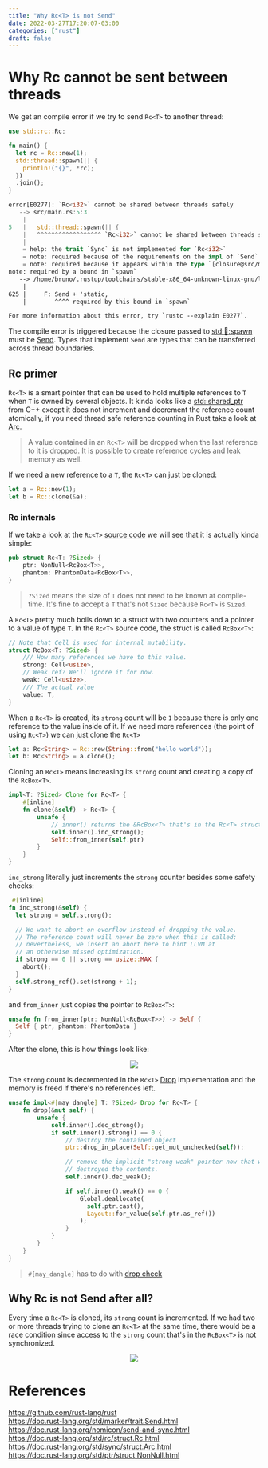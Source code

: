 ```yaml
---
title: "Why Rc<T> is not Send"
date: 2022-03-27T17:20:07-03:00
categories: ["rust"]
draft: false
---
```


# Why Rc<T> cannot be sent between threads

We get an compile error if we try to send `Rc<T>` to another thread:

```rust
use std::rc::Rc;

fn main() {
  let rc = Rc::new(1);
  std::thread::spawn(|| {
    println!("{}", *rc);
  })
  .join();
}

error[E0277]: `Rc<i32>` cannot be shared between threads safely
   --> src/main.rs:5:3
    |
5   |   std::thread::spawn(|| {
    |   ^^^^^^^^^^^^^^^^^^ `Rc<i32>` cannot be shared between threads safely
    |
    = help: the trait `Sync` is not implemented for `Rc<i32>`
    = note: required because of the requirements on the impl of `Send` for `&Rc<i32>`
    = note: required because it appears within the type `[closure@src/main.rs:5:22: 7:4]`
note: required by a bound in `spawn`
   --> /home/bruno/.rustup/toolchains/stable-x86_64-unknown-linux-gnu/lib/rustlib/src/rust/library/std/src/thread/mod.rs:625:8
    |
625 |     F: Send + 'static,
    |        ^^^^ required by this bound in `spawn`

For more information about this error, try `rustc --explain E0277`.
```

The compile error is triggered because the closure passed to [std::thread::spawn](https://doc.rust-lang.org/std/thread/fn.spawn.html) must be [Send](https://doc.rust-lang.org/std/marker/trait.Send.html). Types that implement `Send` are types that can be transferred across thread boundaries.

## Rc primer

`Rc<T>` is a smart pointer that can be used to hold multiple references to `T` when `T` is owned by several objects. It kinda looks like a [std::shared_ptr](https://en.cppreference.com/w/cpp/memory/shared_ptr) from C++ except it does not increment and decrement the reference count atomically, if you need thread safe reference counting in Rust take a look at [Arc](https://doc.rust-lang.org/std/sync/struct.Arc.html).

> A value contained in an `Rc<T>` will be dropped when the last reference to it is dropped. It is possible to create reference cycles and leak memory as well.

If we need a new reference to a `T`, the `Rc<T>` can just be cloned:

```rust
let a = Rc::new(1);
let b = Rc::clone(&a);
```

### Rc internals

If we take a look at the `Rc<T>` [source code](https://github.com/rust-lang/rust/blob/5aba816672d08a076eaa8005a109968af8ce1083/library/alloc/src/rc.rs#L284) we will see that it is actually kinda simple:

```rust
pub struct Rc<T: ?Sized> {
    ptr: NonNull<RcBox<T>>,
    phantom: PhantomData<RcBox<T>>,
}
```

> `?Sized` means the size of `T` does not need to be known at compile-time. It's fine to accept a `T` that's not `Sized` because `Rc<T>` is `Sized`.

A `Rc<T>` pretty much boils down to a struct with two counters and a pointer to a value of type `T`. In the `Rc<T>` source code, the struct is called `RcBox<T>`:

```rust
// Note that Cell is used for internal mutability.
struct RcBox<T: ?Sized> {
    /// How many references we have to this value.
    strong: Cell<usize>,
    // Weak ref? We'll ignore it for now.
    weak: Cell<usize>,
    /// The actual value
    value: T,
}
```

When a `Rc<T>` is created, its `strong` count will be `1` because there is only one reference to the value inside of it. If we need more references (the point of using `Rc<T>`) we can just clone the `Rc<T>`

```rust
let a: Rc<String> = Rc::new(String::from("hello world"));
let b: Rc<String> = a.clone();
```

Cloning an `Rc<T>` means increasing its `strong` count and creating a copy of the `RcBox<T>`.

```rust
impl<T: ?Sized> Clone for Rc<T> {
    #[inline]
    fn clone(&self) -> Rc<T> {
        unsafe {
            // inner() returns the &RcBox<T> that's in the Rc<T> struct.
            self.inner().inc_strong();
            Self::from_inner(self.ptr)
        }
    }
}
```

`inc_strong` literally just increments the `strong` counter besides some safety checks:

```rust
 #[inline]
fn inc_strong(&self) {
  let strong = self.strong();

  // We want to abort on overflow instead of dropping the value.
  // The reference count will never be zero when this is called;
  // nevertheless, we insert an abort here to hint LLVM at
  // an otherwise missed optimization.
  if strong == 0 || strong == usize::MAX {
    abort();
  }
  self.strong_ref().set(strong + 1);
}
```

and `from_inner` just copies the pointer to `RcBox<T>`:

```rust
unsafe fn from_inner(ptr: NonNull<RcBox<T>>) -> Self {
  Self { ptr, phantom: PhantomData }
}
```

After the clone, this is how things look like:

<p align="center">
  <img src="https://user-images.githubusercontent.com/17282221/160302841-b04e1b5e-aab1-4afd-b608-51431eaab181.png" />
</p>

The `strong` count is decremented in the `Rc<T>` [Drop](https://doc.rust-lang.org/std/ops/trait.Drop.html) implementation and the memory is freed if there's no references left.

```rust
unsafe impl<#[may_dangle] T: ?Sized> Drop for Rc<T> {
    fn drop(&mut self) {
        unsafe {
            self.inner().dec_strong();
            if self.inner().strong() == 0 {
                // destroy the contained object
                ptr::drop_in_place(Self::get_mut_unchecked(self));

                // remove the implicit "strong weak" pointer now that we've
                // destroyed the contents.
                self.inner().dec_weak();

                if self.inner().weak() == 0 {
                    Global.deallocate(
                      self.ptr.cast(),
                      Layout::for_value(self.ptr.as_ref())
                    );
                }
            }
        }
    }
}
```

> `#[may_dangle]` has to do with [drop check](https://doc.rust-lang.org/nomicon/dropck.html)

## Why Rc<T> is not Send after all?

Every time a `Rc<T>` is cloned, its `strong` count is incremented. If we had two or more threads trying to clone an `Rc<T>` at the same time, there would be a race condition since access to the `strong` count that's in the `RcBox<T>` is not synchronized.

<p align="center">
  <img src="https://user-images.githubusercontent.com/17282221/160305288-e2926793-7d61-4413-ad0a-f750f2054371.png" />
</p>

# References

https://github.com/rust-lang/rust  
https://doc.rust-lang.org/std/marker/trait.Send.html  
https://doc.rust-lang.org/nomicon/send-and-sync.html  
https://doc.rust-lang.org/std/rc/struct.Rc.html  
https://doc.rust-lang.org/std/sync/struct.Arc.html  
https://doc.rust-lang.org/std/ptr/struct.NonNull.html
